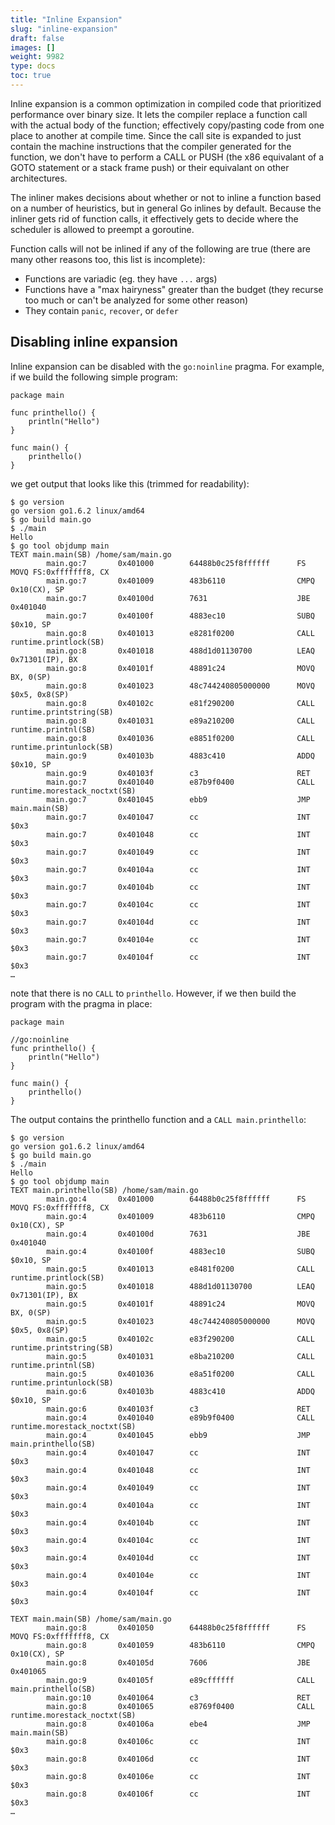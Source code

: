 ```yaml
---
title: "Inline Expansion"
slug: "inline-expansion"
draft: false
images: []
weight: 9982
type: docs
toc: true
---
```


Inline expansion is a common optimization in compiled code that prioritized performance over binary size. It lets the compiler replace a function call with the actual body of the function; effectively copy/pasting code from one place to another at compile time. Since the call site is expanded to just contain the machine instructions that the compiler generated for the function, we don't have to perform a CALL or PUSH (the x86 equivalant of a GOTO statement or a stack frame push) or their equivalant on other architectures.

The inliner makes decisions about whether or not to inline a function based on a number of heuristics, but in general Go inlines by default. Because the inliner gets rid of function calls, it effectively gets to decide where the scheduler is allowed to preempt a goroutine.

Function calls will not be inlined if any of the following are true (there are many other reasons too, this list is incomplete):

  - Functions are variadic (eg. they have `...` args)
  - Functions have a "max hairyness" greater than the budget (they recurse too much or can't be analyzed for some other reason)
  - They contain `panic`, `recover`, or `defer`

## Disabling inline expansion
Inline expansion can be disabled with the `go:noinline` pragma. For example, if we build the following simple program:

    package main
     
    func printhello() {
        println("Hello")
    }
     
    func main() {
        printhello()
    }

we get output that looks like this (trimmed for readability):

    $ go version
    go version go1.6.2 linux/amd64
    $ go build main.go
    $ ./main
    Hello
    $ go tool objdump main
    TEXT main.main(SB) /home/sam/main.go
            main.go:7       0x401000        64488b0c25f8ffffff      FS MOVQ FS:0xfffffff8, CX
            main.go:7       0x401009        483b6110                CMPQ 0x10(CX), SP
            main.go:7       0x40100d        7631                    JBE 0x401040
            main.go:7       0x40100f        4883ec10                SUBQ $0x10, SP
            main.go:8       0x401013        e8281f0200              CALL runtime.printlock(SB)
            main.go:8       0x401018        488d1d01130700          LEAQ 0x71301(IP), BX
            main.go:8       0x40101f        48891c24                MOVQ BX, 0(SP)
            main.go:8       0x401023        48c744240805000000      MOVQ $0x5, 0x8(SP)
            main.go:8       0x40102c        e81f290200              CALL runtime.printstring(SB)
            main.go:8       0x401031        e89a210200              CALL runtime.printnl(SB)
            main.go:8       0x401036        e8851f0200              CALL runtime.printunlock(SB)
            main.go:9       0x40103b        4883c410                ADDQ $0x10, SP
            main.go:9       0x40103f        c3                      RET
            main.go:7       0x401040        e87b9f0400              CALL runtime.morestack_noctxt(SB)
            main.go:7       0x401045        ebb9                    JMP main.main(SB)
            main.go:7       0x401047        cc                      INT $0x3
            main.go:7       0x401048        cc                      INT $0x3
            main.go:7       0x401049        cc                      INT $0x3
            main.go:7       0x40104a        cc                      INT $0x3
            main.go:7       0x40104b        cc                      INT $0x3
            main.go:7       0x40104c        cc                      INT $0x3
            main.go:7       0x40104d        cc                      INT $0x3
            main.go:7       0x40104e        cc                      INT $0x3
            main.go:7       0x40104f        cc                      INT $0x3
    …

note that there is no `CALL` to `printhello`. However, if we then build the program with the pragma in place:

    package main
     
    //go:noinline
    func printhello() {
        println("Hello")
    }
     
    func main() {
        printhello()
    }

The output contains the printhello function and a `CALL main.printhello`:

    $ go version
    go version go1.6.2 linux/amd64
    $ go build main.go
    $ ./main
    Hello
    $ go tool objdump main
    TEXT main.printhello(SB) /home/sam/main.go
            main.go:4       0x401000        64488b0c25f8ffffff      FS MOVQ FS:0xfffffff8, CX
            main.go:4       0x401009        483b6110                CMPQ 0x10(CX), SP
            main.go:4       0x40100d        7631                    JBE 0x401040
            main.go:4       0x40100f        4883ec10                SUBQ $0x10, SP
            main.go:5       0x401013        e8481f0200              CALL runtime.printlock(SB)
            main.go:5       0x401018        488d1d01130700          LEAQ 0x71301(IP), BX
            main.go:5       0x40101f        48891c24                MOVQ BX, 0(SP)
            main.go:5       0x401023        48c744240805000000      MOVQ $0x5, 0x8(SP)
            main.go:5       0x40102c        e83f290200              CALL runtime.printstring(SB)
            main.go:5       0x401031        e8ba210200              CALL runtime.printnl(SB)
            main.go:5       0x401036        e8a51f0200              CALL runtime.printunlock(SB)
            main.go:6       0x40103b        4883c410                ADDQ $0x10, SP
            main.go:6       0x40103f        c3                      RET
            main.go:4       0x401040        e89b9f0400              CALL runtime.morestack_noctxt(SB)
            main.go:4       0x401045        ebb9                    JMP main.printhello(SB)
            main.go:4       0x401047        cc                      INT $0x3
            main.go:4       0x401048        cc                      INT $0x3
            main.go:4       0x401049        cc                      INT $0x3
            main.go:4       0x40104a        cc                      INT $0x3
            main.go:4       0x40104b        cc                      INT $0x3
            main.go:4       0x40104c        cc                      INT $0x3
            main.go:4       0x40104d        cc                      INT $0x3
            main.go:4       0x40104e        cc                      INT $0x3
            main.go:4       0x40104f        cc                      INT $0x3
     
    TEXT main.main(SB) /home/sam/main.go
            main.go:8       0x401050        64488b0c25f8ffffff      FS MOVQ FS:0xfffffff8, CX
            main.go:8       0x401059        483b6110                CMPQ 0x10(CX), SP
            main.go:8       0x40105d        7606                    JBE 0x401065
            main.go:9       0x40105f        e89cffffff              CALL main.printhello(SB)
            main.go:10      0x401064        c3                      RET
            main.go:8       0x401065        e8769f0400              CALL runtime.morestack_noctxt(SB)
            main.go:8       0x40106a        ebe4                    JMP main.main(SB)
            main.go:8       0x40106c        cc                      INT $0x3
            main.go:8       0x40106d        cc                      INT $0x3
            main.go:8       0x40106e        cc                      INT $0x3
            main.go:8       0x40106f        cc                      INT $0x3
    …

